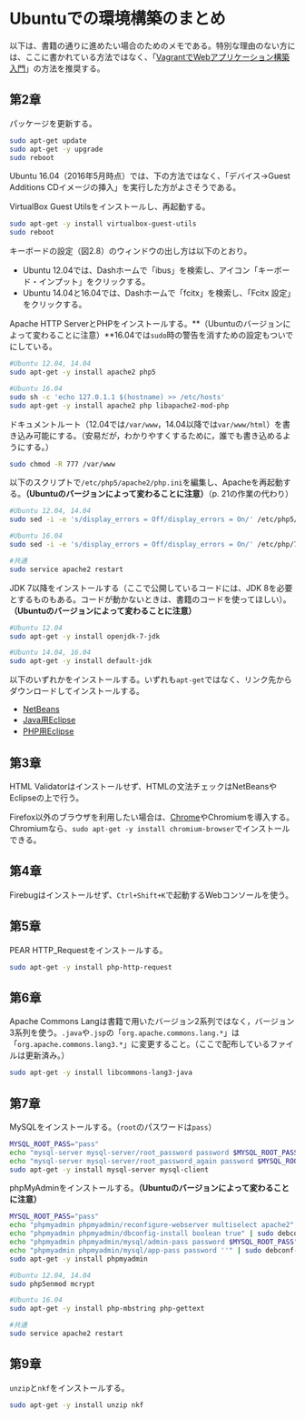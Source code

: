 # Ubuntuでの環境構築のまとめ

以下は、書籍の通りに進めたい場合のためのメモである。特別な理由のない方には、ここに書かれている方法ではなく、「[VagrantでWebアプリケーション構築入門](https://github.com/taroyabuki/webbook2server)」の方法を推奨する。

## 第2章

パッケージを更新する。

```bash
sudo apt-get update
sudo apt-get -y upgrade
sudo reboot
```

Ubuntu 16.04（2016年5月時点）では、下の方法ではなく、「デバイス→Guest Additions CDイメージの挿入」を実行した方がよさそうである。

VirtualBox Guest Utilsをインストールし、再起動する。

```bash
sudo apt-get -y install virtualbox-guest-utils
sudo reboot
```

キーボードの設定（図2.8）のウィンドウの出し方は以下のとおり。

* Ubuntu 12.04では、Dashホームで「ibus」を検索し、アイコン「キーボード・インプット」をクリックする。
* Ubuntu 14.04と16.04では、Dashホームで「fcitx」を検索し、「Fcitx 設定」をクリックする。

Apache HTTP ServerとPHPをインストールする。**（Ubuntuのバージョンによって変わることに注意）**16.04では`sudo`時の警告を消すための設定もついでにしている。

```bash
#Ubuntu 12.04, 14.04
sudo apt-get -y install apache2 php5

#Ubuntu 16.04
sudo sh -c 'echo 127.0.1.1 $(hostname) >> /etc/hosts'
sudo apt-get -y install apache2 php libapache2-mod-php
```

ドキュメントルート（12.04では`/var/www`，14.04以降では`var/www/html`）を書き込み可能にする。（安易だが，わかりやすくするために，誰でも書き込めるようにする。）

```bash
sudo chmod -R 777 /var/www
```

以下のスクリプトで`/etc/php5/apache2/php.ini`を編集し、Apacheを再起動する。**（Ubuntuのバージョンによって変わることに注意）**（p. 21の作業の代わり）

```bash
#Ubuntu 12.04, 14.04
sudo sed -i -e 's/display_errors = Off/display_errors = On/' /etc/php5/apache2/php.ini

#Ubuntu 16.04
sudo sed -i -e 's/display_errors = Off/display_errors = On/' /etc/php/7.0/apache2/php.ini

#共通
sudo service apache2 restart
```

JDK 7以降をインストールする（ここで公開しているコードには、JDK 8を必要とするものもある。コードが動かないときは、書籍のコードを使ってほしい）。**（Ubuntuのバージョンによって変わることに注意）**

```bash
#Ubuntu 12.04
sudo apt-get -y install openjdk-7-jdk

#Ubuntu 14.04, 16.04
sudo apt-get -y install default-jdk
```

以下のいずれかをインストールする。いずれも`apt-get`ではなく、リンク先からダウンロードしてインストールする。

* [NetBeans](https://netbeans.org/downloads/)
* [Java用Eclipse](http://www.eclipse.org/downloads/packages/eclipse-ide-java-ee-developers/mars2)
* [PHP用Eclipse](http://www.eclipse.org/downloads/packages/eclipse-php-developers/mars2)

## 第3章

HTML Validatorはインストールせず、HTMLの文法チェックはNetBeansやEclipseの上で行う。

Firefox以外のブラウザを利用したい場合は、[Chrome](https://www.google.co.jp/chrome/)やChromiumを導入する。Chromiumなら、`sudo apt-get -y install chromium-browser`でインストールできる。

## 第4章

Firebugはインストールせず、`Ctrl+Shift+K`で起動するWebコンソールを使う。

## 第5章

PEAR HTTP_Requestをインストールする。

```bash
sudo apt-get -y install php-http-request
```

## 第6章

Apache Commons Langは書籍で用いたバージョン2系列ではなく，バージョン3系列を使う。`.java`や`.jsp`の「`org.apache.commons.lang.*`」は「`org.apache.commons.lang3.*`」に変更すること。（ここで配布しているファイルは更新済み。）

```bash
sudo apt-get -y install libcommons-lang3-java
```

## 第7章

MySQLをインストールする。（`root`のパスワードは`pass`）

```bash
MYSQL_ROOT_PASS="pass"
echo "mysql-server mysql-server/root_password password $MYSQL_ROOT_PASS" | sudo debconf-set-selections
echo "mysql-server mysql-server/root_password_again password $MYSQL_ROOT_PASS" | sudo debconf-set-selections
sudo apt-get -y install mysql-server mysql-client
```

phpMyAdminをインストールする。**（Ubuntuのバージョンによって変わることに注意）**

```bash
MYSQL_ROOT_PASS="pass"
echo "phpmyadmin phpmyadmin/reconfigure-webserver multiselect apache2" | sudo debconf-set-selections
echo "phpmyadmin phpmyadmin/dbconfig-install boolean true" | sudo debconf-set-selections
echo "phpmyadmin phpmyadmin/mysql/admin-pass password $MYSQL_ROOT_PASS" | sudo debconf-set-selections
echo "phpmyadmin phpmyadmin/mysql/app-pass password ''" | sudo debconf-set-selections
sudo apt-get -y install phpmyadmin

#Ubuntu 12.04, 14.04
sudo php5enmod mcrypt

#Ubuntu 16.04
sudo apt-get -y install php-mbstring php-gettext

#共通
sudo service apache2 restart
```

## 第9章

`unzip`と`nkf`をインストールする。

```bash
sudo apt-get -y install unzip nkf
```
